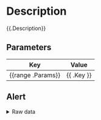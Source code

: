 # Description
{{.Description}}

## Parameters

| Key | Value |
|-----|-------|
{{range .Params}}| {{ .Key }} | `{{ .Value }}` |{{end}}

## Alert

<details>
<summary>Raw data</summary>

```json

{{ .Raw }}

```

</details>
